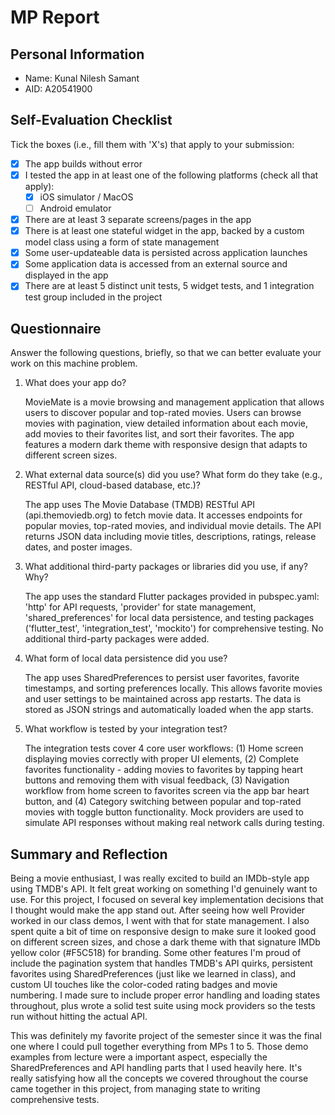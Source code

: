 # MP Report

## Personal Information

- Name: Kunal Nilesh Samant
- AID: A20541900

## Self-Evaluation Checklist

Tick the boxes (i.e., fill them with 'X's) that apply to your submission:

- [X] The app builds without error
- [X] I tested the app in at least one of the following platforms (check all
      that apply):
  - [X] iOS simulator / MacOS
  - [ ] Android emulator
- [X] There are at least 3 separate screens/pages in the app
- [X] There is at least one stateful widget in the app, backed by a custom model
      class using a form of state management
- [X] Some user-updateable data is persisted across application launches
- [X] Some application data is accessed from an external source and displayed in
      the app
- [X] There are at least 5 distinct unit tests, 5 widget tests, and 1
      integration test group included in the project

## Questionnaire

Answer the following questions, briefly, so that we can better evaluate your
work on this machine problem.

1. What does your app do?

   MovieMate is a movie browsing and management application that allows users to discover popular and top-rated movies. Users can browse movies with pagination, view detailed information about each movie, add movies to their favorites list, and sort their favorites. The app features a modern dark theme with responsive design that adapts to different screen sizes.

2. What external data source(s) did you use? What form do they take (e.g.,
   RESTful API, cloud-based database, etc.)?

   The app uses The Movie Database (TMDB) RESTful API (api.themoviedb.org) to fetch movie data. It accesses endpoints for popular movies, top-rated movies, and individual movie details. The API returns JSON data including movie titles, descriptions, ratings, release dates, and poster images.

3. What additional third-party packages or libraries did you use, if any? Why?

   The app uses the standard Flutter packages provided in pubspec.yaml: 'http' for API requests, 'provider' for state management, 'shared_preferences' for local data persistence, and testing packages ('flutter_test', 'integration_test', 'mockito') for comprehensive testing. No additional third-party packages were added.

4. What form of local data persistence did you use?

   The app uses SharedPreferences to persist user favorites, favorite timestamps, and sorting preferences locally. This allows favorite movies and user settings to be maintained across app restarts. The data is stored as JSON strings and automatically loaded when the app starts.

5. What workflow is tested by your integration test?

   The integration tests cover 4 core user workflows: (1) Home screen displaying movies correctly with proper UI elements, (2) Complete favorites functionality - adding movies to favorites by tapping heart buttons and removing them with visual feedback, (3) Navigation workflow from home screen to favorites screen via the app bar heart button, and (4) Category switching between popular and top-rated movies with toggle button functionality. Mock providers are used to simulate API responses without making real network calls during testing.

## Summary and Reflection

Being a movie enthusiast, I was really excited to build an IMDb-style app using TMDB's API. It felt great working on something I'd genuinely want to use. For this project, I focused on several key implementation decisions that I thought would make the app stand out. After seeing how well Provider worked in our class demos, I went with that for state management. I also spent quite a bit of time on responsive design to make sure it looked good on different screen sizes, and chose a dark theme with that signature IMDb yellow color (#F5C518) for branding. Some other features I'm proud of include the pagination system that handles TMDB's API quirks, persistent favorites using SharedPreferences (just like we learned in class), and custom UI touches like the color-coded rating badges and movie numbering. I made sure to include proper error handling and loading states throughout, plus wrote a solid test suite using mock providers so the tests run without hitting the actual API.

This was definitely my favorite project of the semester since it was the final one where I could pull together everything from MPs 1 to 5. Those demo examples from lecture were a important aspect, especially the SharedPreferences and API handling parts that I used heavily here. It's really satisfying how all the concepts we covered throughout the course came together in this project, from managing state to writing comprehensive tests.
